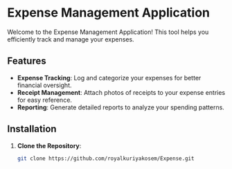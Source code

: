 # Expense Management Application

Welcome to the Expense Management Application! This tool helps you efficiently track and manage your expenses.

## Features

- **Expense Tracking**: Log and categorize your expenses for better financial oversight.
- **Receipt Management**: Attach photos of receipts to your expense entries for easy reference.
- **Reporting**: Generate detailed reports to analyze your spending patterns.

## Installation

1. **Clone the Repository**:
   ```bash
   git clone https://github.com/royalkuriyakosem/Expense.git
